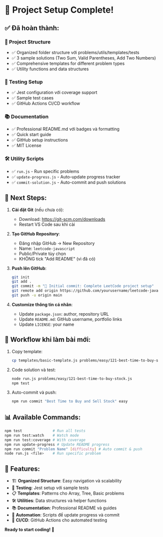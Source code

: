 # 🎉 Project Setup Complete!

## ✅ Đã hoàn thành:

### 📁 Project Structure
- ✅ Organized folder structure với problems/utils/templates/tests
- ✅ 3 sample solutions (Two Sum, Valid Parentheses, Add Two Numbers)
- ✅ Comprehensive templates for different problem types
- ✅ Utility functions and data structures

### 🧪 Testing Setup
- ✅ Jest configuration với coverage support
- ✅ Sample test cases
- ✅ GitHub Actions CI/CD workflow

### 📚 Documentation
- ✅ Professional README.md với badges và formatting
- ✅ Quick start guide
- ✅ GitHub setup instructions
- ✅ MIT License

### 🛠️ Utility Scripts
- ✅ `run.js` - Run specific problems
- ✅ `update-progress.js` - Auto-update progress tracker
- ✅ `commit-solution.js` - Auto-commit and push solutions

## 🚀 Next Steps:

1. **Cài đặt Git** (nếu chưa có):
   - Download: https://git-scm.com/downloads
   - Restart VS Code sau khi cài

2. **Tạo GitHub Repository**:
   - Đăng nhập GitHub → New Repository
   - Name: `leetcode-javascript`
   - Public/Private tùy chọn
   - KHÔNG tick "Add README" (vì đã có)

3. **Push lên GitHub**:
   ```bash
   git init
   git add .
   git commit -m "🎉 Initial commit: Complete LeetCode project setup"
   git remote add origin https://github.com/yourusername/leetcode-javascript.git
   git push -u origin main
   ```

4. **Customize thông tin cá nhân**:
   - Update `package.json`: author, repository URL
   - Update `README.md`: GitHub username, portfolio links
   - Update `LICENSE`: your name

## 🎯 Workflow khi làm bài mới:

1. Copy template:
   ```bash
   cp templates/basic-template.js problems/easy/121-best-time-to-buy-stock.js
   ```

2. Code solution và test:
   ```bash
   node run.js problems/easy/121-best-time-to-buy-stock.js
   npm test
   ```

3. Auto-commit và push:
   ```bash
   npm run commit "Best Time to Buy and Sell Stock" easy
   ```

## 📊 Available Commands:

```bash
npm test              # Run all tests
npm run test:watch    # Watch mode
npm run test:coverage # With coverage
npm run update-progress # Update README progress
npm run commit "Problem Name" [difficulty] # Auto commit & push
node run.js <file>    # Run specific problem
```

## 🎨 Features:

- 🏗️ **Organized Structure**: Easy navigation và scalability
- 🧪 **Testing**: Jest setup với sample tests
- 📋 **Templates**: Patterns cho Array, Tree, Basic problems
- 🛠️ **Utilities**: Data structures và helper functions
- 📚 **Documentation**: Professional README và guides
- 🔄 **Automation**: Scripts để update progress và commit
- 🚀 **CI/CD**: GitHub Actions cho automated testing

**Ready to start coding! 🚀**
